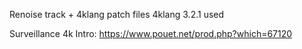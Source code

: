 Renoise track + 4klang patch files
4klang 3.2.1 used

Surveillance 4k Intro: https://www.pouet.net/prod.php?which=67120
